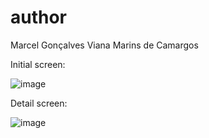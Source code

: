# author
Marcel Gonçalves Viana Marins de Camargos

Initial screen:


![image](https://user-images.githubusercontent.com/19171477/215658060-1e77f674-f71f-486c-af9f-69c5ca56533b.png)


Detail screen:


![image](https://user-images.githubusercontent.com/19171477/215658141-b73c7305-14a4-4f0c-9887-28112ef95e00.png)
